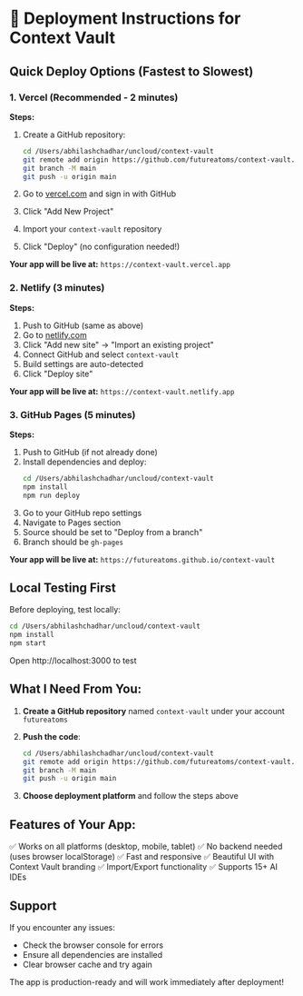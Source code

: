 # 🚀 Deployment Instructions for Context Vault

## Quick Deploy Options (Fastest to Slowest)

### 1. Vercel (Recommended - 2 minutes)

**Steps:**
1. Create a GitHub repository:
   ```bash
   cd /Users/abhilashchadhar/uncloud/context-vault
   git remote add origin https://github.com/futureatoms/context-vault.git
   git branch -M main
   git push -u origin main
   ```

2. Go to [vercel.com](https://vercel.com) and sign in with GitHub
3. Click "Add New Project"
4. Import your `context-vault` repository
5. Click "Deploy" (no configuration needed!)

**Your app will be live at:** `https://context-vault.vercel.app`

### 2. Netlify (3 minutes)

**Steps:**
1. Push to GitHub (same as above)
2. Go to [netlify.com](https://netlify.com)
3. Click "Add new site" → "Import an existing project"
4. Connect GitHub and select `context-vault`
5. Build settings are auto-detected
6. Click "Deploy site"

**Your app will be live at:** `https://context-vault.netlify.app`

### 3. GitHub Pages (5 minutes)

**Steps:**
1. Push to GitHub (if not already done)
2. Install dependencies and deploy:
   ```bash
   cd /Users/abhilashchadhar/uncloud/context-vault
   npm install
   npm run deploy
   ```
3. Go to your GitHub repo settings
4. Navigate to Pages section
5. Source should be set to "Deploy from a branch"
6. Branch should be `gh-pages`

**Your app will be live at:** `https://futureatoms.github.io/context-vault`

## Local Testing First

Before deploying, test locally:
```bash
cd /Users/abhilashchadhar/uncloud/context-vault
npm install
npm start
```

Open http://localhost:3000 to test

## What I Need From You:

1. **Create a GitHub repository** named `context-vault` under your account `futureatoms`
2. **Push the code**:
   ```bash
   cd /Users/abhilashchadhar/uncloud/context-vault
   git remote add origin https://github.com/futureatoms/context-vault.git
   git branch -M main
   git push -u origin main
   ```

3. **Choose deployment platform** and follow the steps above

## Features of Your App:

✅ Works on all platforms (desktop, mobile, tablet)
✅ No backend needed (uses browser localStorage)
✅ Fast and responsive
✅ Beautiful UI with Context Vault branding
✅ Import/Export functionality
✅ Supports 15+ AI IDEs

## Support

If you encounter any issues:
- Check the browser console for errors
- Ensure all dependencies are installed
- Clear browser cache and try again

The app is production-ready and will work immediately after deployment!
